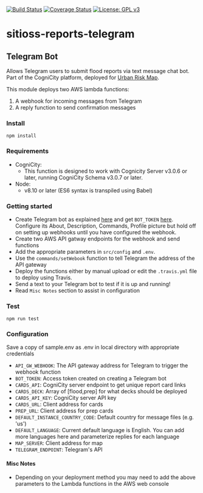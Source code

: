 [![Build Status](https://travis-ci.org/urbanriskmap/cognicity-reports-telegram.svg?branch=dev)](https://travis-ci.org/urbanriskmap/cognicity-reports-telegram) [![Coverage Status](https://coveralls.io/repos/github/urbanriskmap/cognicity-reports-telegram/badge.svg?branch=master)](https://coveralls.io/github/urbanriskmap/cognicity-reports-telegram?branch=master) [![License: GPL v3](https://img.shields.io/badge/License-GPL%20v3-blue.svg)](http://www.gnu.org/licenses/gpl-3.0) 

# sitioss-reports-telegram

## Telegram Bot
Allows Telegram users to submit flood reports via text message chat bot.
Part of the CogniCity platform, deployed for [Urban Risk Map](https://riskmap.us).

This module deploys two AWS lambda functions:
1. A webhook for incoming messages from Telegram
2. A reply function to send confirmation messages

### Install
`npm install`

### Requirements
- CogniCity:
    * This function is designed to work with Cognicity Server v3.0.6 or later, running CogniCity Schema v3.0.7 or later.
- Node:
    * v8.10 or later (ES6 syntax is transpiled using Babel)

### Getting started
* Create Telegram bot as explained [here](https://core.telegram.org/bots#creating-a-new-bot) and get `BOT_TOKEN` [here](https://core.telegram.org/bots#generating-an-authorization-token). Configure its About, Description, Commands, Profile picture but hold off on setting up webhooks until you have configured the webhook.
* Create two AWS API gatway endpoints for the webhook and send functions
* Add the appropriate parameters in `src/config` and `.env`.
* Use the `commands/setWebook` function to tell Telegram the address of the API gateway
* Deploy the functions either by manual upload or edit the `.travis.yml` file to deploy using Travis.
* Send a text to your Telegram bot to test if it is up and running!
* Read `Misc Notes` section to assist in configuration

### Test
`npm run test`

### Configuration
Save a copy of sample.env as .env in local directory with appropriate credentials
* `API_GW_WEBHOOK`: The API gateway address for Telegram to trigger the webhook function
* `BOT_TOKEN`: Access token created on creating a Telegram bot
* `CARDS_API`: CogniCity server endpoint to get unique report card links
* `CARDS_DECK`: Array of [flood,prep] for what decks should be deployed
* `CARDS_API_KEY`: CogniCity server API key
* `CARDS_URL`: Client address for cards
* `PREP_URL`: Client address for prep cards
* `DEFAULT_INSTANCE_COUNTRY_CODE`: Default country for message files (e.g. 'us')
* `DEFAULT_LANGUAGE`: Current default language is English. You can add more languages here and parameterize replies for each language
* `MAP_SERVER`: Client address for map
* `TELEGRAM_ENDPOINT`: Telegram's API

#### Misc Notes
- Depending on your deployment method you may need to add the above parameters to the Lambda functions in the AWS web console

